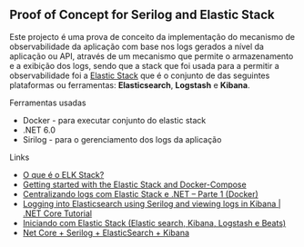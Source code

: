## Proof of Concept for Serilog and Elastic Stack  

Este projecto é uma prova de conceito da implementação do mecanismo de observabilidade da aplicação com base nos logs gerados a nível da aplicação ou API, através de um mecanismo que permite o armazenamento e a exibição dos logs, sendo que a stack que foi usada para a permitir a observabilidade 
foi a [Elastic Stack](https://www.elastic.co/pt/what-is/elk-stack) que é o conjunto de das seguintes plataformas ou ferramentas: **Elasticsearch**, **Logstash** e **Kibana**.

Ferramentas usadas 
* Docker - para executar conjunto do elastic stack
* .NET 6.0
* Sirilog - para o gerenciamento dos logs da aplicação 

Links 
* [O que é o ELK Stack?](https://www.elastic.co/pt/what-is/elk-stack)
* [Getting started with the Elastic Stack and Docker-Compose](https://www.elastic.co/pt/blog/getting-started-with-the-elastic-stack-and-docker-compose)
* [Centralizando logs com Elastic Stack e .NET – Parte 1 (Docker)](https://henriquemauri.net/centralizando-logs-com-elastic-stack-e-net-parte-1-docker/)
* [Logging into Elasticsearch using Serilog and viewing logs in Kibana | .NET Core Tutorial](https://www.youtube.com/watch?v=0acSdHJfk64&t=660s)
* [Iniciando com Elastic Stack (Elastic search, Kibana, Logstash e Beats)](https://www.youtube.com/watch?v=Bb3g8xk0Cys&t=2680s)
* [Net Core + Serilog + ElasticSearch + Kibana](https://medium.com/@matias.paulo84/net-core-serilog-elasticsearch-kibana-3bd080ff4c1e)
